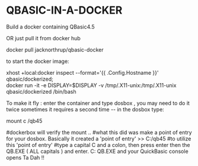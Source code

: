 # QBASIC-IN-A-DOCKER
Build a docker containing QBasic4.5 



OR just pull it from docker hub

docker pull jacknorthrup/qbasic-docker
 
 
 to start the docker image:
 
xhost +local:docker inspect --format='{{ .Config.Hostname }}' \
qbasic/dockerized; \
docker run -it -e DISPLAY=$DISPLAY -v /tmp/.X11-unix:/tmp/.X11-unix \
qbasic/dockerized /bin/bash

To make it fly :
enter the container and type dosbox , you may need to do it twice sometimes it requires a second time -- in the dosbox type:

mount c /qb45

#dockerbox will verify the mount ..
#what this did was make a point of entry for your dosbox. Basically it created a 'point of entry' >>  C:/qb45 
#to utilize this 'point of entry'
#type a capital C and a colon, then press enter then the QB.EXE ( ALL capitals ) and enter.
C: <enter>
QB.EXE <enter>
and your QuickBasic console opens Ta Dah !!
